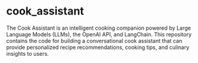 # cook_assistant
The Cook Assistant is an intelligent cooking companion powered by Large Language Models (LLMs), the OpenAI API, and LangChain. This repository contains the code for building a conversational cook assistant that can provide personalized recipe recommendations, cooking tips, and culinary insights to users.
